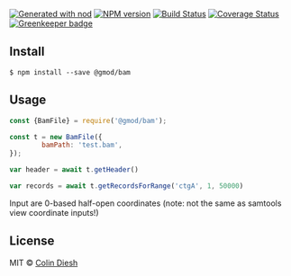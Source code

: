 [![Generated with nod](https://img.shields.io/badge/generator-nod-2196F3.svg?style=flat-square)](https://github.com/diegohaz/nod)
[![NPM version](https://img.shields.io/npm/v/@gmod/bam.svg?style=flat-square)](https://npmjs.org/package/@gmod/bam)
[![Build Status](https://img.shields.io/travis/GMOD/bam-js/master.svg?style=flat-square)](https://travis-ci.org/GMOD/bam-js) [![Coverage Status](https://img.shields.io/codecov/c/github/GMOD/bam-js/master.svg?style=flat-square)](https://codecov.io/gh/GMOD/bam-js/branch/master) [![Greenkeeper badge](https://badges.greenkeeper.io/GMOD/bam-js.svg)](https://greenkeeper.io/)


## Install

    $ npm install --save @gmod/bam

## Usage

```js
const {BamFile} = require('@gmod/bam');

const t = new BamFile({
		bamPath: 'test.bam',
});

var header = await t.getHeader()

var records = await t.getRecordsForRange('ctgA', 1, 50000)
```

Input are 0-based half-open coordinates (note: not the same as samtools view coordinate inputs!)


## License

MIT © [Colin Diesh](https://github.com/cmdcolin)
